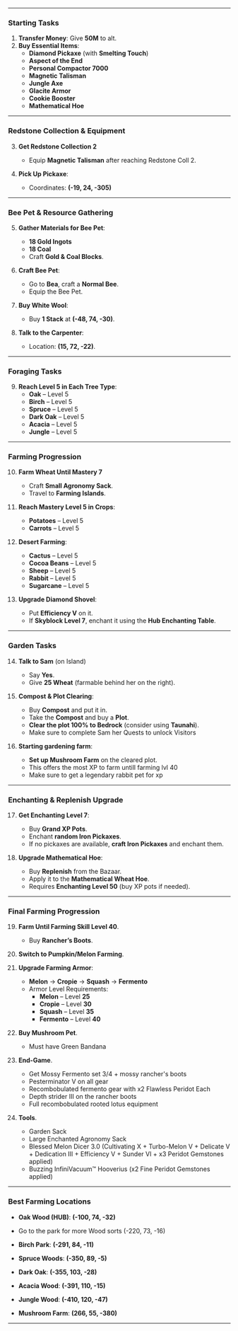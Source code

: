 
---

### **Starting Tasks**  
1. **Transfer Money**: Give **50M** to alt.  
2. **Buy Essential Items**:  
   - **Diamond Pickaxe** (with **Smelting Touch**)  
   - **Aspect of the End**  
   - **Personal Compactor 7000**  
   - **Magnetic Talisman**  
   - **Jungle Axe**  
   - **Glacite Armor**  
   - **Cookie Booster**  
   - **Mathematical Hoe**  

---

### **Redstone Collection & Equipment**  
3. **Get Redstone Collection 2**  
   - Equip **Magnetic Talisman** after reaching Redstone Coll 2.  

4. **Pick Up Pickaxe**:  
   - Coordinates: **(-19, 24, -305)**  

---

### **Bee Pet & Resource Gathering**  
5. **Gather Materials for Bee Pet**:  
   - **18 Gold Ingots**  
   - **18 Coal**  
   - Craft **Gold & Coal Blocks**.  

6. **Craft Bee Pet**:  
   - Go to **Bea**, craft a **Normal Bee**.  
   - Equip the Bee Pet.  

7. **Buy White Wool**:  
   - Buy **1 Stack** at **(-48, 74, -30)**.  

8. **Talk to the Carpenter**:  
   - Location: **(15, 72, -22)**.  

---

### **Foraging Tasks**  
9. **Reach Level 5 in Each Tree Type**:  
   - **Oak** – Level 5  
   - **Birch** – Level 5  
   - **Spruce** – Level 5  
   - **Dark Oak** – Level 5  
   - **Acacia** – Level 5  
   - **Jungle** – Level 5  

---

### **Farming Progression**  
10. **Farm Wheat Until Mastery 7**  
    - Craft **Small Agronomy Sack**.  
    - Travel to **Farming Islands**.  

11. **Reach Mastery Level 5 in Crops**:  
    - **Potatoes** – Level 5  
    - **Carrots** – Level 5  

12. **Desert Farming**:  
    - **Cactus** – Level 5  
    - **Cocoa Beans** – Level 5  
    - **Sheep** – Level 5  
    - **Rabbit** – Level 5  
    - **Sugarcane** – Level 5  

13. **Upgrade Diamond Shovel**:  
    - Put **Efficiency V** on it.  
    - If **Skyblock Level 7**, enchant it using the **Hub Enchanting Table**.  

---

### **Garden Tasks**  
14. **Talk to Sam** (on Island)  
    - Say **Yes**.  
    - Give **25 Wheat** (farmable behind her on the right).  

15. **Compost & Plot Clearing**:  
    - Buy **Compost** and put it in.  
    - Take the **Compost** and buy a **Plot**.  
    - **Clear the plot 100% to Bedrock** (consider using **Taunahi**).
    - Make sure to complete Sam her Quests to unlock Visitors

16. **Starting gardening farm**:  
    - **Set up Mushroom Farm** on the cleared plot.
    - This offers the most XP to farm untill farming lvl 40
    - Make sure to get a legendary rabbit pet for xp

---

### **Enchanting & Replenish Upgrade**  
17. **Get Enchanting Level 7**:  
    - Buy **Grand XP Pots**.  
    - Enchant **random Iron Pickaxes**.  
    - If no pickaxes are available, **craft Iron Pickaxes** and enchant them.  

18. **Upgrade Mathematical Hoe**:  
    - Buy **Replenish** from the Bazaar.  
    - Apply it to the **Mathematical Wheat Hoe**.  
    - Requires **Enchanting Level 50** (buy XP pots if needed).  

---

### **Final Farming Progression**  
19. **Farm Until Farming Skill Level 40**.  
    - Buy **Rancher’s Boots**.


20. **Switch to Pumpkin/Melon Farming**.

22. **Upgrade Farming Armor**:  
    - **Melon** → **Cropie** → **Squash** → **Fermento**  
    - Armor Level Requirements:  
      - **Melon** – Level **25**  
      - **Cropie** – Level **30**  
      - **Squash** – Level **35**  
      - **Fermento** – Level **40**  

23. **Buy Mushroom Pet**.
    - Must have Green Bandana


25. **End-Game**.
    - Get Mossy Fermento set 3/4 + mossy rancher's boots
    - Pesterminator V on all gear
    - Recombobulated fermento gear with x2 Flawless Peridot Each
    - Depth strider III on the rancher boots
    - Full recombobulated rooted lotus equipment

26. **Tools**.
    - Garden Sack
    - Large Enchanted Agronomy Sack
    - Blessed Melon Dicer 3.0 (Cultivating X + Turbo-Melon V + Delicate V + Dedication III + Efficiency V + Sunder VI + x3 Peridot Gemstones applied)
    - Buzzing InfiniVacuum™ Hooverius (x2 Fine Peridot Gemstones applied)
---

### **Best Farming Locations**  
- **Oak Wood (HUB)**: **(-100, 74, -32)**
- Go to the park for more Wood sorts (-220, 73, -16)
- **Birch Park**: **(-291, 84, -11)**
- **Spruce Woods**: **(-350, 89, -5)**
- **Dark Oak**: **(-355, 103, -28)**
- **Acacia Wood**: **(-391, 110, -15)**
- **Jungle Wood**: **(-410, 120, -47)**




- **Mushroom Farm**: **(266, 55, -380)**  

---

